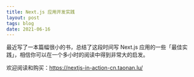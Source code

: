 ```yaml
---
title: Next.js 应用开发实践
layout: post
tags: blog
date: 2021-06-16
---
```


最近写了一本篇幅很小的书，总结了这段时间写 Next.js 应用的一些「最佳实践」，相信你可以在一个多小时的阅读中得到非常大的启发。

欢迎阅读和购买：https://nextjs-in-action-cn.taonan.lu/
